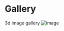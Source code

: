 # Gallery
3d image gallery
![image](https://github.com/user-attachments/assets/ad800319-e1f4-48f2-90eb-0dc246e2c539)

